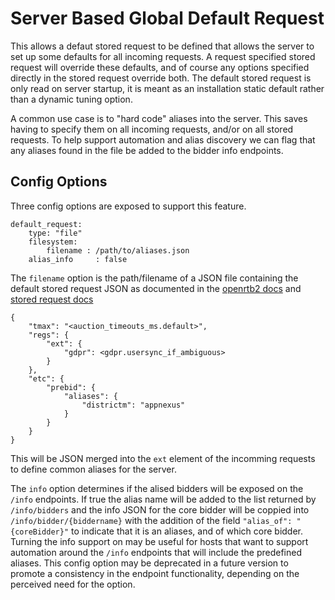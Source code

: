 # Server Based Global Default Request

This allows a defaut stored request to be defined that allows the server to set up some defaults for all incoming requests. A request specified stored request will override these defaults, and of course any options specified directly in the stored request override both. The default stored request is only read on server startup, it is meant as an installation static default rather than a dynamic tuning option.

A common use case is to "hard code" aliases into the server. This saves having to specify them on all incoming requests, and/or on all stored requests. To help support automation and alias discovery we can flag that any aliases found in the file be added to the bidder info endpoints.

## Config Options

Three config options are exposed to support this feature.
```
default_request:
    type: "file"
    filesystem:
        filename : /path/to/aliases.json
    alias_info     : false
```

The `filename` option is the path/filename of a JSON file containing the default stored request JSON as documented in the [openrtb2 docs](../endpoints/openrtb2/auction.md) and [stored request docs](stored-request.md)
```
{
    "tmax": "<auction_timeouts_ms.default>",
    "regs": {
        "ext": {
            "gdpr": <gdpr.usersync_if_ambiguous>
        }
    },
    "etc": {
        "prebid": {
            "aliases": {
                "districtm": "appnexus"
            }
        }
    }
}
```
This will be JSON merged into the `ext` element of the incomming requests to define common aliases for the server.

The `info` option determines if the alised bidders will be exposed on the `/info` endpoints. If true the alias name will be added to the list returned by
`/info/bidders` and the info JSON for the core bidder will be coppied into `/info/bidder/{biddername}` with the addition of the field 
`"alias_of": "{coreBidder}"` to indicate that it is an aliases, and of which core bidder. Turning the info support on may be useful for hosts
that want to support automation around the `/info` endpoints that will include the predefined aliases.  This config option may be deprecated in a future
version to promote a consistency in the endpoint functionality, depending on the perceived need for the option.


